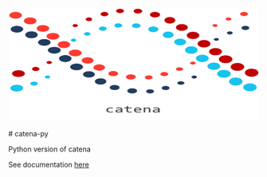 <p align="center">
  <img src='img/catena-logo.png' width=500px height=225px/>
</p>
# catena-py

Python version of catena

See documentation [here](https://ludah65.github.io/catena-py/) 

